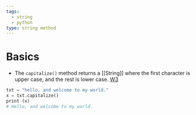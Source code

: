 ```yaml
---
tags:
  - string
  - python
type: string method
---
```

# Basics
- The `capitalize()` method returns a [[String]] where the first character is upper case, and the rest is lower case. [W3](https://www.w3schools.com/python/ref_string_capitalize.asp)
```python
txt = "hello, and welcome to my world."  
x = txt.capitalize()  
print (x)
# Hello, and welcome to my world.
```
